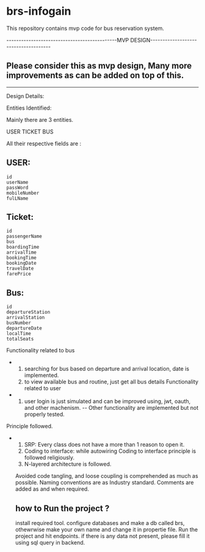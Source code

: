 # brs-infogain
This repository contains mvp code for bus reservation system.



---------------------------------------------MVP DESIGN-------------------------------------
## Please consider this as mvp design, Many more improvements as can be added on top of this.
--------------------------------------------------------------------------------------------


Design Details:


Entities Identified:

Mainly there are 3 entities.

USER
TICKET
BUS

All their respective fields are :

##  USER: 
    id
    userName
    passWord
    mobileNumber
    fulLName
##  Ticket:
    id 
    passengerName 
    bus 
    boardingTime 
    arrivalTime 
    bookingTime 
    bookingDate
    travelDate 
    farePrice 
##  Bus:
    id
    departureStation
    arrivalStation
    busNumber
    departureDate
    localTime
    totalSeats
Functionality related to bus
- 1. searching for bus based on departure and arrival location, date is implemented.
  2. to view available bus and routine, just get all bus details
Functionality related to user
- 1. user login is just simulated and can be improved using, jwt, oauth, and other machenism.
-- Other functionality are implemented but not properly tested.

Principle followed.
- 1. SRP: Every class does not have a more than 1 reason to open it.
  2. Coding to interface: while autowiring Coding to interface principle is followed religiously.
  3. N-layered architecture is followed.


  Avoided code tangling, and loose coupling is comprehended as much as possible.
  Naming conventions are as Industry standard.
  Comments are added as and when required.


  ## how to Run the project ? 
  install required tool. 
  configure databases and make a db called brs, othewrwise make your own name and change it in propertie file.
  Run the project and hit endpoints.
  if there is any data not present, please fill it using sql query in backend.

  
